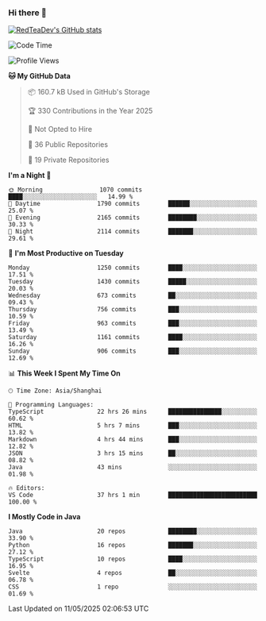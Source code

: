 ### Hi there 👋

<!--
**RedTeaDev/RedTeaDev** is a ✨ _special_ ✨ repository because its `README.md` (this file) appears on your GitHub profile.

Here are some ideas to get you started:

- 🔭 I’m currently working on ...
- 🌱 I’m currently learning ...
- 👯 I’m looking to collaborate on ...
- 🤔 I’m looking for help with ...
- 💬 Ask me about ...
- 📫 How to reach me: ...
- 😄 Pronouns: ...
- ⚡ Fun fact: ...
-->

<!--
[![wakatime](https://wakatime.com/badge/user/6b101ed0-04c0-4490-9283-eb61f2efff96.svg)](https://wakatime.com/@6b101ed0-04c0-4490-9283-eb61f2efff96)
!-->

[![RedTeaDev's GitHub stats](https://github-readme-stats.vercel.app/api?username=RedTeaDev\&include_all_commits=true)](https://github.com/anuraghazra/github-readme-stats)
<!--
[![willianrod's wakatime stats](https://github-readme-stats.vercel.app/api/wakatime?username=RedTeaDev)](https://github.com/anuraghazra/github-readme-stats)
!-->
<!--START_SECTION:waka-->
![Code Time](http://img.shields.io/badge/Code%20Time-3%2C226%20hrs%2057%20mins-blue)

![Profile Views](http://img.shields.io/badge/Profile%20Views-0-blue)

**🐱 My GitHub Data** 

> 📦 160.7 kB Used in GitHub's Storage 
 > 
> 🏆 330 Contributions in the Year 2025
 > 
> 🚫 Not Opted to Hire
 > 
> 📜 36 Public Repositories 
 > 
> 🔑 19 Private Repositories 
 > 
**I'm a Night 🦉** 

```text
🌞 Morning                1070 commits        ████░░░░░░░░░░░░░░░░░░░░░   14.99 % 
🌆 Daytime                1790 commits        ██████░░░░░░░░░░░░░░░░░░░   25.07 % 
🌃 Evening                2165 commits        ████████░░░░░░░░░░░░░░░░░   30.33 % 
🌙 Night                  2114 commits        ███████░░░░░░░░░░░░░░░░░░   29.61 % 
```
📅 **I'm Most Productive on Tuesday** 

```text
Monday                   1250 commits        ████░░░░░░░░░░░░░░░░░░░░░   17.51 % 
Tuesday                  1430 commits        █████░░░░░░░░░░░░░░░░░░░░   20.03 % 
Wednesday                673 commits         ██░░░░░░░░░░░░░░░░░░░░░░░   09.43 % 
Thursday                 756 commits         ███░░░░░░░░░░░░░░░░░░░░░░   10.59 % 
Friday                   963 commits         ███░░░░░░░░░░░░░░░░░░░░░░   13.49 % 
Saturday                 1161 commits        ████░░░░░░░░░░░░░░░░░░░░░   16.26 % 
Sunday                   906 commits         ███░░░░░░░░░░░░░░░░░░░░░░   12.69 % 
```


📊 **This Week I Spent My Time On** 

```text
🕑︎ Time Zone: Asia/Shanghai

💬 Programming Languages: 
TypeScript               22 hrs 26 mins      ███████████████░░░░░░░░░░   60.62 % 
HTML                     5 hrs 7 mins        ███░░░░░░░░░░░░░░░░░░░░░░   13.82 % 
Markdown                 4 hrs 44 mins       ███░░░░░░░░░░░░░░░░░░░░░░   12.82 % 
JSON                     3 hrs 15 mins       ██░░░░░░░░░░░░░░░░░░░░░░░   08.82 % 
Java                     43 mins             ░░░░░░░░░░░░░░░░░░░░░░░░░   01.98 % 

🔥 Editors: 
VS Code                  37 hrs 1 min        █████████████████████████   100.00 % 
```

**I Mostly Code in Java** 

```text
Java                     20 repos            ████████░░░░░░░░░░░░░░░░░   33.90 % 
Python                   16 repos            ███████░░░░░░░░░░░░░░░░░░   27.12 % 
TypeScript               10 repos            ████░░░░░░░░░░░░░░░░░░░░░   16.95 % 
Svelte                   4 repos             ██░░░░░░░░░░░░░░░░░░░░░░░   06.78 % 
CSS                      1 repo              ░░░░░░░░░░░░░░░░░░░░░░░░░   01.69 % 
```




 Last Updated on 11/05/2025 02:06:53 UTC
<!--END_SECTION:waka-->


